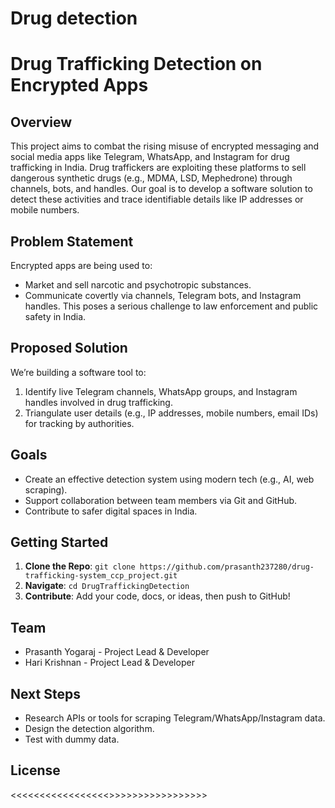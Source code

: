 # Drug detection
# Drug Trafficking Detection on Encrypted Apps

## Overview
This project aims to combat the rising misuse of encrypted messaging and social media apps like Telegram, WhatsApp, and Instagram for drug trafficking in India. 
Drug traffickers are exploiting these platforms to sell dangerous synthetic drugs (e.g., MDMA, LSD, Mephedrone) through channels, bots, and handles.
 Our goal is to develop a software solution to detect these activities and trace identifiable details like IP addresses or mobile numbers.

## Problem Statement
Encrypted apps are being used to:
- Market and sell narcotic and psychotropic substances.
- Communicate covertly via channels, Telegram bots, and Instagram handles.
This poses a serious challenge to law enforcement and public safety in India.

## Proposed Solution
We’re building a software tool to:
1. Identify live Telegram channels, WhatsApp groups, and Instagram handles involved in drug trafficking.
2. Triangulate user details (e.g., IP addresses, mobile numbers, email IDs) for tracking by authorities.

## Goals
- Create an effective detection system using modern tech (e.g., AI, web scraping).
- Support collaboration between team members via Git and GitHub.
- Contribute to safer digital spaces in India.

## Getting Started
1. **Clone the Repo**: `git clone https://github.com/prasanth237280/drug-trafficking-system_ccp_project.git`
2. **Navigate**: `cd DrugTraffickingDetection`
3. **Contribute**: Add your code, docs, or ideas, then push to GitHub!

## Team
-   Prasanth Yogaraj - Project Lead & Developer
-   Hari Krishnan - Project Lead  & Developer
## Next Steps
- Research APIs or tools for scraping Telegram/WhatsApp/Instagram data.
- Design the detection algorithm.
- Test with dummy data.

## License
<<<<<<<<<<<<<<<<<<soon>>>>>>>>>>>>>>>>>>

